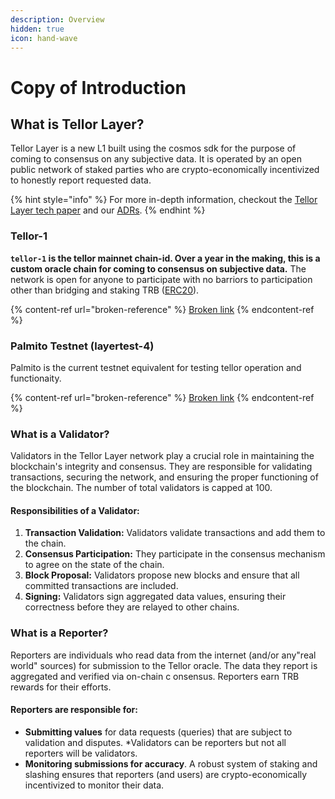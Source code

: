 ```yaml
---
description: Overview
hidden: true
icon: hand-wave
---
```


# Copy of Introduction

## What is Tellor Layer?

Tellor Layer is a new L1 built using the cosmos sdk for the purpose of coming to consensus on any subjective data. It is operated by an open public network of staked parties who are crypto-economically incentivized to honestly report requested data.

{% hint style="info" %}
For more in-depth information, checkout the [Tellor Layer tech paper](https://github.com/tellor-io/layer/blob/main/TellorLayer%20-%20tech.pdf) and our [ADRs](https://github.com/tellor-io/layer/tree/main/adr).
{% endhint %}

### Tellor-1

**`tellor-1` is the tellor mainnet chain-id. Over a year in the making, this is a custom oracle chain for coming to consensus on subjective data.** The network is open for anyone to participate with no barriors to participation other than bridging and staking TRB ([ERC20](https://etherscan.io/token/0x88df592f8eb5d7bd38bfef7deb0fbc02cf3778a0?a=0x8cfc184c877154a8f9ffe0fe75649dbe5e2dbebf)).&#x20;

{% content-ref url="broken-reference" %}
[Broken link](broken-reference)
{% endcontent-ref %}

### Palmito Testnet (layertest-4)

Palmito is the current testnet equivalent for testing tellor operation and functionaity.

{% content-ref url="broken-reference" %}
[Broken link](broken-reference)
{% endcontent-ref %}

### What is a Validator?&#x20;

Validators in the Tellor Layer network play a crucial role in maintaining the blockchain's integrity and consensus. They are responsible for validating transactions, securing the network, and ensuring the proper functioning of the blockchain. The number of total validators is capped at 100.

#### **Responsibilities of a Validator:**

1. **Transaction Validation:** Validators validate transactions and add them to the chain.
2. **Consensus Participation:** They participate in the consensus mechanism to agree on the state of the chain.
3. **Block Proposal:** Validators propose new blocks and ensure that all committed transactions are included.
4. **Signing:** Validators sign aggregated data values, ensuring their correctness before they are relayed to other chains.

### What is a Reporter?

Reporters are individuals who read data from the internet (and/or any"real world" sources) for submission to the Tellor oracle. The data they report is aggregated and verified via on-chain c onsensus. Reporters earn TRB rewards for their efforts.

#### **Reporters are responsible for:**

* **Submitting values** for data requests (queries) that are subject to validation and disputes.  \*Validators can be reporters but not all reporters will be validators.
* **Monitoring submissions for accuracy**. A robust system of staking and slashing ensures that reporters (and users) are crypto-economically incentivized to monitor their data.
